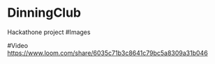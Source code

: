 # DinningClub
Hackathone project
#Images


#Video
https://www.loom.com/share/6035c71b3c8641c79bc5a8309a31b046
